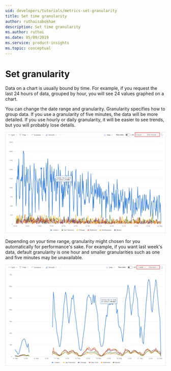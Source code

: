 ```yaml
---
uid: developers/tutorials/metrics-set-granularity
title: Set time granularity
author: ruthaisabokhae
description: Set time granularity
ms.author: ruthai
ms.date: 05/09/2019
ms.service: product-insights
ms.topic: conceptual
---
```


# Set granularity 

Data on a chart is usually bound by time. For example, if you request the last 24 hours of data, grouped by hour, you will see 24 values graphed on a chart. 

You can change the date range and granularity. Granularity specifies how to group data. If you use a granularity of five minutes,  the data will be more detailed. If you use hourly or daily granularity, it will be easier to see trends, but you will probably lose details. 

![Sample chart for five minutes / one hour](../images/tutorials/Visualizations-Granularity.png)

Depending on your time range, granularity might chosen for you automatically for performance's sake. For example, if you want last week's data, default granularity is one hour and smaller granularities such as one and five minutes may be unavailable. 

![Sample chart for one week with granularity dropdown menu](../images/tutorials/Visualizations-GranularityScaleDown.png)
